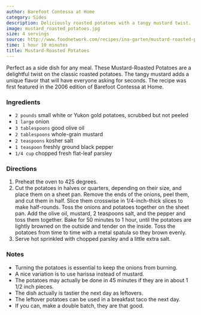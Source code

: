 ```yaml
---
author: Barefoot Contessa at Home
category: Sides
description: Deliciously roasted potatoes with a tangy mustard twist.
image: mustard_roasted_potatoes.jpg
size: 4 servings
source: http://www.foodnetwork.com/recipes/ina-garten/mustard-roasted-potatoes-recipe.html?oc=linkback
time: 1 hour 10 minutes
title: Mustard-Roasted Potatoes
---
```


Perfect as a side dish for any meal. These Mustard-Roasted Potatoes are a delightful twist on the classic roasted potatoes. The tangy mustard adds a unique flavor that will have everyone asking for seconds. The recipe was first featured in the 2006 edition of Barefoot Contessa at Home.

### Ingredients

* `2 pounds` small white or Yukon gold potatoes, scrubbed but not peeled
* `1 large` onion
* `3 tablespoons` good olive oil
* `2 tablespoons` whole-grain mustard
* `2 teaspoons` kosher salt
* `1 teaspoon` freshly ground black pepper
* `1/4 cup` chopped fresh flat-leaf parsley

### Directions

1. Preheat the oven to 425 degrees.
2. Cut the potatoes in halves or quarters, depending on their size, and place them on a sheet pan. Remove the ends of the onions, peel them, and cut them in half. Slice them crosswise in 1/4-inch-thick slices to make half-rounds. Toss the onions and potatoes together on the sheet pan. Add the olive oil, mustard, 2 teaspoons salt, and the pepper and toss them together. Bake for 50 minutes to 1 hour, until the potatoes are lightly browned on the outside and tender on the inside. Toss the potatoes from time to time with a metal spatula so they brown evenly.
3. Serve hot sprinkled with chopped parsley and a little extra salt.

### Notes

* Turning the potatoes is essential to keep the onions from burning.
* A nice variation is to use harissa instead of mustard.
* The potatoes may actually be done in 45 minutes if they are in about 1 1/2 inch pieces.
* The dish actually is tastier the next day as leftovers.
* The leftover potatoes can be used in a breakfast taco the next day.
* If you can, make a double batch, they are that good.